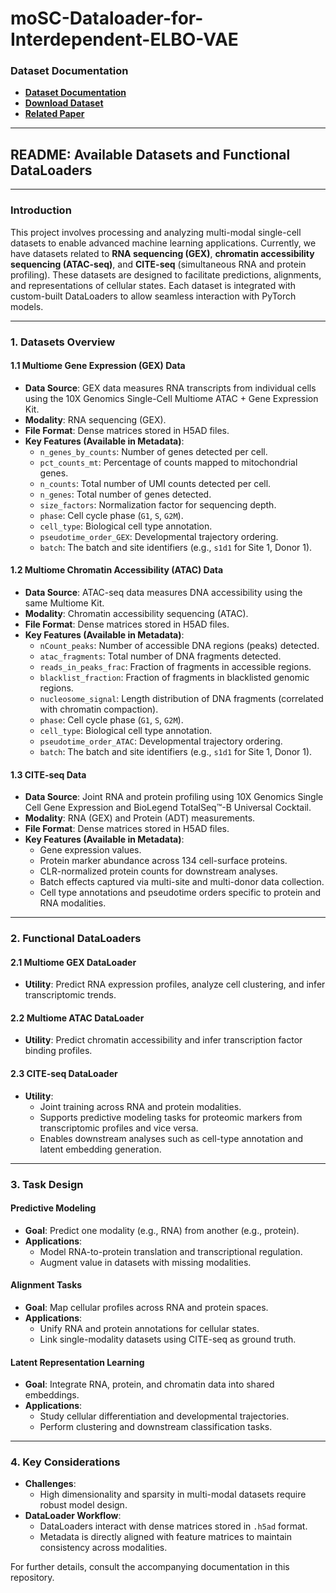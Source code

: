# moSC-Dataloader-for-Interdependent-ELBO-VAE

### **Dataset Documentation**
- **[Dataset Documentation](https://openproblems.bio/events/2021-09_neurips/documentation/data/dataset)**
- **[Download Dataset](https://www.ncbi.nlm.nih.gov/geo/query/acc.cgi?acc=GSE194122)**
- **[Related Paper](https://openreview.net/forum?id=gN35BGa1Rt)**

---

## **README: Available Datasets and Functional DataLoaders**

---

### **Introduction**
This project involves processing and analyzing multi-modal single-cell datasets to enable advanced machine learning applications. Currently, we have datasets related to **RNA sequencing (GEX)**, **chromatin accessibility sequencing (ATAC-seq)**, and **CITE-seq** (simultaneous RNA and protein profiling). These datasets are designed to facilitate predictions, alignments, and representations of cellular states. Each dataset is integrated with custom-built DataLoaders to allow seamless interaction with PyTorch models.

---

### **1. Datasets Overview**

#### **1.1 Multiome Gene Expression (GEX) Data**
- **Data Source**: GEX data measures RNA transcripts from individual cells using the 10X Genomics Single-Cell Multiome ATAC + Gene Expression Kit.
- **Modality**: RNA sequencing (GEX).
- **File Format**: Dense matrices stored in H5AD files.
- **Key Features (Available in Metadata)**:
  - `n_genes_by_counts`: Number of genes detected per cell.
  - `pct_counts_mt`: Percentage of counts mapped to mitochondrial genes.
  - `n_counts`: Total number of UMI counts detected per cell.
  - `n_genes`: Total number of genes detected.
  - `size_factors`: Normalization factor for sequencing depth.
  - `phase`: Cell cycle phase (`G1`, `S`, `G2M`).
  - `cell_type`: Biological cell type annotation.
  - `pseudotime_order_GEX`: Developmental trajectory ordering.
  - `batch`: The batch and site identifiers (e.g., `s1d1` for Site 1, Donor 1).

#### **1.2 Multiome Chromatin Accessibility (ATAC) Data**
- **Data Source**: ATAC-seq data measures DNA accessibility using the same Multiome Kit.
- **Modality**: Chromatin accessibility sequencing (ATAC).
- **File Format**: Dense matrices stored in H5AD files.
- **Key Features (Available in Metadata)**:
  - `nCount_peaks`: Number of accessible DNA regions (peaks) detected.
  - `atac_fragments`: Total number of DNA fragments detected.
  - `reads_in_peaks_frac`: Fraction of fragments in accessible regions.
  - `blacklist_fraction`: Fraction of fragments in blacklisted genomic regions.
  - `nucleosome_signal`: Length distribution of DNA fragments (correlated with chromatin compaction).
  - `phase`: Cell cycle phase (`G1`, `S`, `G2M`).
  - `cell_type`: Biological cell type annotation.
  - `pseudotime_order_ATAC`: Developmental trajectory ordering.
  - `batch`: The batch and site identifiers (e.g., `s1d1` for Site 1, Donor 1).

#### **1.3 CITE-seq Data**
- **Data Source**: Joint RNA and protein profiling using 10X Genomics Single Cell Gene Expression and BioLegend TotalSeq™-B Universal Cocktail.
- **Modality**: RNA (GEX) and Protein (ADT) measurements.
- **File Format**: Dense matrices stored in H5AD files.
- **Key Features (Available in Metadata)**:
  - Gene expression values.
  - Protein marker abundance across 134 cell-surface proteins.
  - CLR-normalized protein counts for downstream analyses.
  - Batch effects captured via multi-site and multi-donor data collection.
  - Cell type annotations and pseudotime orders specific to protein and RNA modalities.

---

### **2. Functional DataLoaders**

#### **2.1 Multiome GEX DataLoader**
- **Utility**: Predict RNA expression profiles, analyze cell clustering, and infer transcriptomic trends.

#### **2.2 Multiome ATAC DataLoader**
- **Utility**: Predict chromatin accessibility and infer transcription factor binding profiles.

#### **2.3 CITE-seq DataLoader**
- **Utility**:
  - Joint training across RNA and protein modalities.
  - Supports predictive modeling tasks for proteomic markers from transcriptomic profiles and vice versa.
  - Enables downstream analyses such as cell-type annotation and latent embedding generation.

---

### **3. Task Design**

#### **Predictive Modeling**
- **Goal**: Predict one modality (e.g., RNA) from another (e.g., protein).
- **Applications**:
  - Model RNA-to-protein translation and transcriptional regulation.
  - Augment value in datasets with missing modalities.

#### **Alignment Tasks**
- **Goal**: Map cellular profiles across RNA and protein spaces.
- **Applications**:
  - Unify RNA and protein annotations for cellular states.
  - Link single-modality datasets using CITE-seq as ground truth.

#### **Latent Representation Learning**
- **Goal**: Integrate RNA, protein, and chromatin data into shared embeddings.
- **Applications**:
  - Study cellular differentiation and developmental trajectories.
  - Perform clustering and downstream classification tasks.

---

### **4. Key Considerations**
- **Challenges**:
  - High dimensionality and sparsity in multi-modal datasets require robust model design.
- **DataLoader Workflow**:
  - DataLoaders interact with dense matrices stored in `.h5ad` format.
  - Metadata is directly aligned with feature matrices to maintain consistency across modalities.

For further details, consult the accompanying documentation in this repository.
